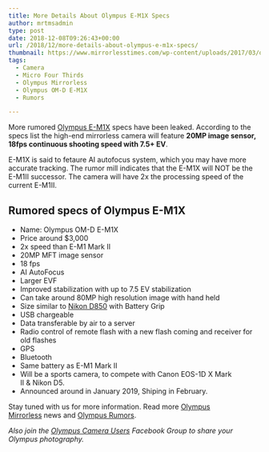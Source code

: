 ```yaml
---
title: More Details About Olympus E-M1X Specs
author: mrtmsadmin
type: post
date: 2018-12-08T09:26:43+00:00
url: /2018/12/more-details-about-olympus-e-m1x-specs/
thumbnail: https://www.mirrorlesstimes.com/wp-content/uploads/2017/03/olympus-e-m1-mark-ii-firmware-update.jpg
tags:
  - Camera
  - Micro Four Thirds
  - Olympus Mirrorless
  - Olympus OM-D E-M1X
  - Rumors

---
```

More rumored <a href="https://www.mirrorlesstimes.com/tag/olympus-om-d-e-m1x/" data-wpel-link="internal">Olympus E-M1X</a> specs have been leaked. According to the specs list the high-end mirrorless camera will feature **20MP image sensor, 18fps continuous shooting speed with 7.5+ EV**.

E-M1X is said to fetaure AI autofocus system, which you may have more accurate tracking. The rumor mill indicates that the E-M1X will NOT be the E-M1II successor. The camera will have 2x the processing speed of the current E-M1II.<!--more-->



## Rumored specs of Olympus E-M1X

  * Name: Olympus OM-D E-M1X
  * Price around $3,000
  * 2x speed than E-M1 Mark II
  * 20MP MFT image sensor
  * 18 fps
  * AI AutoFocus
  * Larger EVF
  * Improved stabilization with up to 7.5 EV stabilization
  * Can take around 80MP high resolution image with hand held
  * Size similar to <a href="https://www.dailycameranews.com/2018/03/nikon-d850-stock-availability-tracker/" data-wpel-link="exclude">Nikon D850</a> with Battery Grip
  * USB chargeable
  * Data transferable by air to a server
  * Radio control of remote flash with a new flash coming and receiver for old flashes
  * GPS
  * Bluetooth
  * Same battery as E-M1 Mark II
  * Will be a sports camera, to compete with Canon EOS-1D X Mark II & Nikon D5.
  * Announced around in January 2019, Shiping in February.

Stay tuned with us for more information. Read more [Olympus Mirrorless][1] news and <a href="https://www.dailycameranews.com/tag/olympus-rumors/" target="_blank" rel="noopener">Olympus Rumors</a>.

_Also join the <a class="ext-link" title="" href="https://www.facebook.com/groups/858035244291979/" target="_blank" rel="external nofollow noopener">Olympus Camera Users</a> Facebook Group to share your Olympus photography._

 [1]: https://www.mirrorlesstimes.com/tag/olympus-mirrorless/